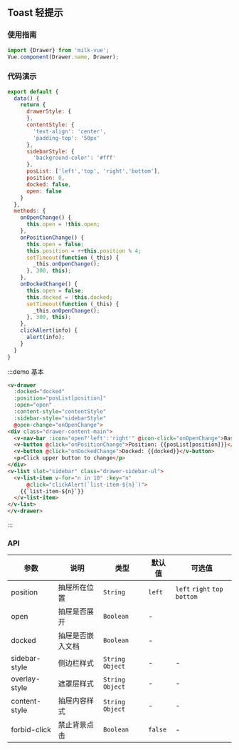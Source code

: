 <style lang="less">
@btnColor: #108ee9;

  .drawer-content-main {
    text-align:center;
    .vm-button{
      width:90%;
      margin:10px 5%;
    }
  }

  .drawer-sidebar-ul {
    margin: 0;
    list-style: circle;
    & > li {
      padding: 8px 20px 8px 0;
      border-bottom: 1px solid #ddd;
    }
  }
</style>

<script>
export default {
  data() {
    return {
      drawerStyle: {
      },
      contentStyle: {
        'text-align': 'center',
        'padding-top': '80px'
      },
      sidebarStyle: {
        'background-color': '#fff'
      },
      posList: ['left','top', 'right','bottom'],
      position: 0,
      docked: false,
      open: false
    }
  },
  methods: {
    onOpenChange() {
      this.open = !this.open;
    },
    onPositionChange() {
      this.open = false;
      this.position = ++this.position % 4;
      setTimeout(function (_this) {
        _this.onOpenChange();
      }, 300, this);
    },
    onDockedChange() {
      this.open = false;
      this.docked = !this.docked;
      setTimeout(function (_this) {
        _this.onOpenChange();
      }, 300, this);
    },
    clickAlert(info) {
      alert(info);
    }
  }
}
</script>
## Toast 轻提示

### 使用指南

```javascript
import {Drawer} from 'milk-vue';
Vue.component(Drawer.name, Drawer);
```

### 代码演示

```javascript
export default {
  data() {
    return {
      drawerStyle: {
      },
      contentStyle: {
        'text-align': 'center',
        'padding-top': '50px'
      },
      sidebarStyle: {
        'background-color': '#fff'
      },
      posList: ['left','top', 'right','bottom'],
      position: 0,
      docked: false,
      open: false
    }
  },
  methods: {
    onOpenChange() {
      this.open = !this.open;
    },
    onPositionChange() {
      this.open = false;
      this.position = ++this.position % 4;
      setTimeout(function (_this) {
        _this.onOpenChange();
      }, 300, this);
    },
    onDockedChange() {
      this.open = false;
      this.docked = !this.docked;
      setTimeout(function (_this) {
        _this.onOpenChange();
      }, 300, this);
    },
    clickAlert(info) {
      alert(info);
    }
  }
}
```

:::demo 基本
```html
<v-drawer
  :docked="docked"
  :position="posList[position]"
  :open="open"
  :content-style="contentStyle"
  :sidebar-style="sidebarStyle"
  @open-change="onOpenChange">
<div class="drawer-content-main">
  <v-nav-bar :icon="open?'left':'right'" @icon-click="onOpenChange">Basic</v-nav-bar>
  <v-button @click="onPositionChange">Position: {{posList[position]}}</v-button>
  <v-button @click="onDockedChange">Docked: {{docked}}</v-button>
  <p>Click upper button to change</p>
</div>
<v-list slot="sidebar" class="drawer-sidebar-ul">
  <v-list-item v-for="n in 10" :key="n"
      @click="clickAlert(`list-item-${n}`)">
    {{`list-item-${n}`}}
  </v-list-item>
</v-list>
</v-drawer>
```
:::

### API

| 参数 | 说明 | 类型 | 默认值 | 可选值 |
|-----------|-----------|-----------|-------------|-------------|
| position | 抽屉所在位置 | `String` | `left` | `left` `right` `top` `bottom` |
| open | 抽屉是否展开 | `Boolean` | - |
| docked | 抽屉是否嵌入文档 | `Boolean` | - |
| sidebar-style | 侧边栏样式 | `String` `Object` | - | - |
| overlay-style | 遮罩层样式 | `String` `Object`| - | - |
| content-style | 抽屉内容样式 | `String` `Object`| - | - |
| forbid-click | 禁止背景点击 | `Boolean` | `false` | - |
